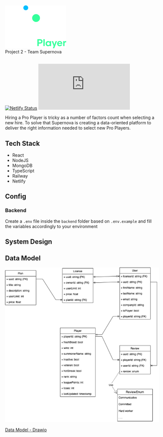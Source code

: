 <p align="left">
  <img src="./docs/logo.png" alt="Global Player" width="200px">
  <br />
  <span>Project 2 - Team Supernova</span>
  <br />
  <br />
</p>


[![Netlify Status](https://api.netlify.com/api/v1/badges/825b8803-4ce4-40b3-ae63-7d2a00703bcb/deploy-status)](https://app.netlify.com/sites/eclectic-mermaid-dda420/deploys)
[![Railway Status](https://badgen.net/https/hello-world-api-a6r4v0841jq0.runkit.sh?icon=https%3A%2F%2Frailway.app%2Fbrand%2Flogo-light.svg)](https://railway.app/project/df85c0e4-dcc3-4f1a-b250-61c1bbf73d09/service/b6cc9fde-15ed-484d-b19f-9f065e8ed627)


Hiring a Pro Player is tricky as a number of factors count when selecting a new hire. To solve that Supernova is creating a data-oriented platform to deliver the right information needed to select new Pro Players.

## Tech Stack

- React
- NodeJS
- MongoDB
- TypeScript
- Railway
- Netlify

## Config

### Backend
Create a `.env` file inside the `backend` folder based on `.env.example` and fill the variables accordingly to your environment

## System Design
## Data Model

![Data Model](./docs/dataModel.png "Data Model")

[Data Model - Drawio](https://viewer.diagrams.net/?tags=%7B%7D&highlight=0000ff&layers=1&nav=1&title=Data%20Model.drawio#Uhttps%3A%2F%2Fdrive.google.com%2Fuc%3Fid%3D1Ya5dM1KsiaGQj-9y51ZdKQr-oiOwTntX%26export%3Ddownload)